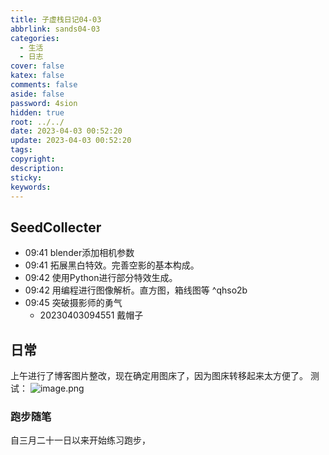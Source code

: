 ```yaml
---
title: 子虚栈日记04-03
abbrlink: sands04-03
categories:
  - 生活
  - 日志
cover: false
katex: false
comments: false
aside: false
password: 4sion
hidden: true
root: ../../
date: 2023-04-03 00:52:20
update: 2023-04-03 00:52:20
tags:
copyright:
description:
sticky:
keywords:
---
```


## SeedCollecter
- 09:41 blender添加相机参数
- 09:41 拓展黑白特效。完善空影的基本构成。
- 09:42 使用Python进行部分特效生成。
- 09:42 用编程进行图像解析。直方图，箱线图等 ^qhso2b
- 09:45 突破摄影师的勇气
    - 20230403094551 戴帽子


## 日常
上午进行了博客图片整改，现在确定用图床了，因为图床转移起来太方便了。
测试：
![image.png](https://pic.si-on.top/2023/04/20230403122706.png)
### 跑步随笔
自三月二十一日以来开始练习跑步，